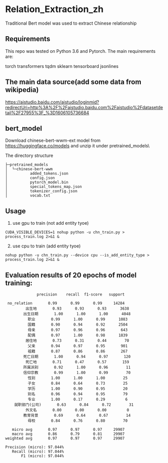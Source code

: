 # Relation_Extraction_zh
Traditional Bert model was used to extract Chinese relationship

## Requirements
This repo was tested on Python 3.6 and Pytorch. The main requirements are:

torch
transformers
tqdm
sklearn
tensorboard
jsonlines

## The main data source(add some data from wikipedia)
https://aistudio.baidu.com/aistudio/loginmid?redirectUri=http%3A%2F%2Faistudio.baidu.com%2Faistudio%2Fdatasetdetail%2F27955%3F_%3D1606105736684

## bert_model

Download chinese-bert-wwm-ext model from https://huggingface.co/models  and unzip it under pretrained_models\

The directory structure
```
├─pretrained_models
│  └─chinese-bert-wwm
│          added_tokens.json
│          config.json
│          pytorch_model.bin
│          special_tokens_map.json
│          tokenizer_config.json
│          vocab.txt
```

## Usage

1. use gpu to train (not add entity tyoe)
```
CUDA_VISIBLE_DEVICES=1 nohup python -u chn_train.py > process_train.log 2>&1 &
```

2. use cpu to train (add entity tyoe)
```
nohup python -u chn_train.py --device cpu --is_add_entity_type > process_train.log 2>&1 &
```

## Evaluation results of 20 epochs of model training:
```
              precision    recall  f1-score   support

 no_relation       0.99      0.99      0.99     14284
         出生地       0.93      0.93      0.93      3638
        出生日期       1.00      1.00      1.00      4048
          职业       0.99      1.00      0.99      1083
          国籍       0.90      0.94      0.92      2504
          母亲       0.97      0.96      0.96       643
          配偶       0.97      1.00      0.98      1839
         居住地       0.73      0.31      0.44        70
          父亲       0.94      0.97      0.95       901
          祖籍       0.87      0.86      0.86       267
        死亡日期       1.00      0.94      0.97       120
         死亡地       0.71      0.47      0.57       159
        所属派别       0.92      1.00      0.96        11
        信仰宗教       0.99      1.00      0.99        70
          性别       1.00      1.00      1.00        25
          子女       0.84      0.64      0.73        25
          学历       1.00      0.90      0.95        20
          别名       0.96      0.94      0.95        79
          专业       1.00      0.17      0.29         6
    就职部门(公司)       0.63      0.84      0.72        31
         外文名       0.00      0.00      0.00         0
        教育背景       0.69      0.64      0.67        14
          母校       0.84      0.76      0.80        70

   micro avg       0.97      0.97      0.97     29907
   macro avg       0.86      0.79      0.81     29907
weighted avg       0.97      0.97      0.97     29907

Precision (micro): 97.044%
   Recall (micro): 97.044%
       F1 (micro): 97.044%
```
